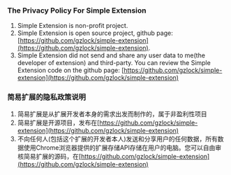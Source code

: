### The Privacy Policy For Simple Extension

1. Simple Extension is non-profit project.
2. Simple Extension is open source project, github page: [https://github.com/gzlock/simple-extension](https://github.com/gzlock/simple-extension).
2. Simple Extension did not send and share any user data to me(the developer of extension) and third-party. You can review the Simple Extension code on the github page: [https://github.com/gzlock/simple-extension](https://github.com/gzlock/simple-extension)

### 简易扩展的隐私政策说明

1. 简易扩展是从扩展开发者本身的需求出发而制作的，属于非盈利性项目
2. 简易扩展是开源项目，发布在[https://github.com/gzlock/simple-extension](https://github.com/gzlock/simple-extension)
3. 不向任何人(包括这个扩展的开发者本人)发送和分享用户的任何数据，所有数据使用Chrome浏览器提供的扩展存储API存储在用户的电脑。您可以自由审核简易扩展的源码，在[https://github.com/gzlock/simple-extension](https://github.com/gzlock/simple-extension)
